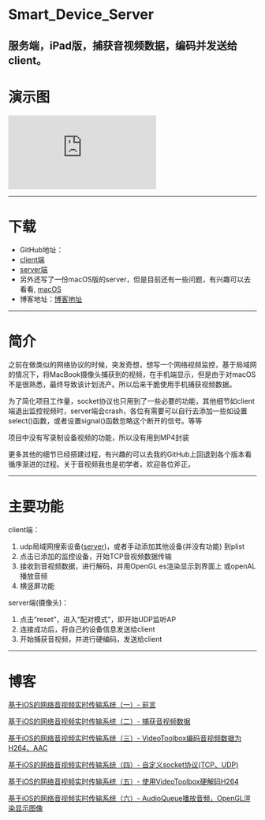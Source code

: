 # Smart_Device_Server
服务端，iPad版，捕获音视频数据，编码并发送给client。
----
# 演示图
![演示图](http://photo.blog.sina.com.cn/showpic.html#blogid=a5b943a20102yibo&url=http://album.sina.com.cn/pic/0032acoOzy7fPj3SedSf4)


----
# 下载
- GitHub地址：
- [client端](https://github.com/AmoAmoAmo/Smart_Device_Client)
- [server端](https://github.com/AmoAmoAmo/Smart_Device_Server)
- 另外还写了一份macOS版的server，但是目前还有一些问题，有兴趣可以去看看, [macOS](https://github.com/AmoAmoAmo/Server_Mac)
- 博客地址：[博客地址](http://blog.csdn.net/a997013919/article/details/78081115)



----
# 简介


之前在做类似的网络协议的时候，突发奇想，想写一个网络视频监控，基于局域网的情况下，将MacBook摄像头捕获到的视频，在手机端显示，但是由于对macOS不是很熟悉，最终导致该计划流产。所以后来干脆使用手机捕获视频数据。

为了简化项目工作量，socket协议也只用到了一些必要的功能，其他细节如client端退出监控视频时，server端会crash，各位有需要可以自行去添加一些如设置select()函数，或者设置signal()函数忽略这个断开的信号。等等

项目中没有写录制设备视频的功能，所以没有用到MP4封装

更多其他的细节已经搭建过程，有兴趣的可以去我的GitHub上回退到各个版本看循序渐进的过程。关于音视频我也是初学者，欢迎各位斧正。

----
# 主要功能
client端：

1. udp局域网搜索设备([server](http://note.youdao.com/))，或者手动添加其他设备(并没有功能) 到plist
2. 点击已添加的监控设备，开始TCP音视频数据传输
3. 接收到音视频数据，进行解码，并用OpenGL es渲染显示到界面上 或openAL播放音频
4. 横竖屏功能


server端(摄像头)：

1. 点击“reset”，进入“配对模式”，即开始UDP监听AP
2. 连接成功后，将自己的设备信息发送给client
3. 开始捕获音视频，并进行硬编码，发送给client

----
# 博客

[基于iOS的网络音视频实时传输系统（一）- 前言](http://blog.csdn.net/a997013919/article/details/78081115)

[基于iOS的网络音视频实时传输系统（二）- 捕获音视频数据](http://blog.csdn.net/a997013919/article/details/78089240)

[基于iOS的网络音视频实时传输系统（三）- VideoToolbox编码音视频数据为H264、AAC](http://blog.csdn.net/a997013919/article/details/78215515)

[基于iOS的网络音视频实时传输系统（四）- 自定义socket协议(TCP、UDP)](http://blog.csdn.net/a997013919/article/details/74085489)

[基于iOS的网络音视频实时传输系统（五）- 使用VideoToolbox硬解码H264](http://blog.csdn.net/a997013919/article/details/78215544)

[基于iOS的网络音视频实时传输系统（六）- AudioQueue播放音频，OpenGL渲染显示图像](http://blog.csdn.net/a997013919/article/details/78215581)

